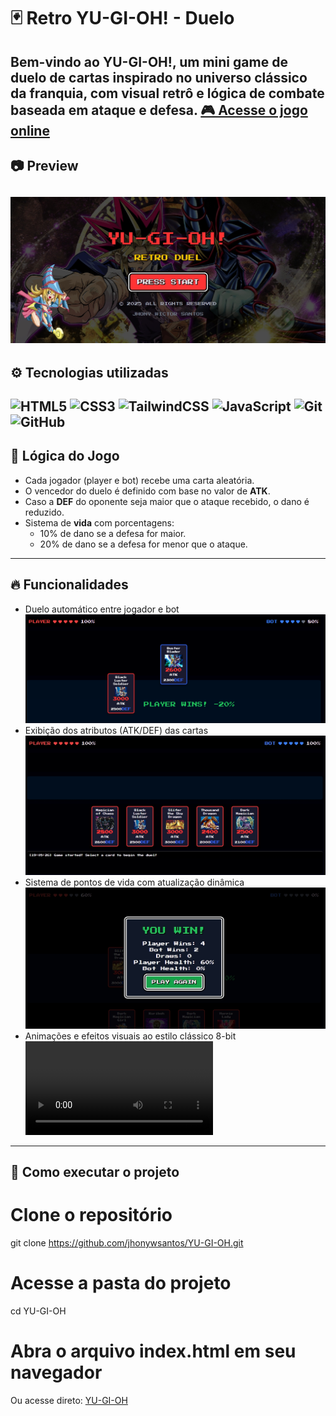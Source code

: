 # 🃏 Retro YU-GI-OH! - Duelo
Bem-vindo ao **YU-GI-OH!**, um mini game de duelo de cartas inspirado no universo clássico da franquia, com visual retrô e lógica de combate baseada em ataque e defesa.
[🎮 Acesse o jogo online](https://jhonywsantos.github.io/YU-GI-OH/)
---

## 📷 Preview
![Preview do jogo](https://raw.githubusercontent.com/jhonywsantos/YU-GI-OH/main/src/assets/information/YugiohCover.jpeg)
---

## ⚙️ Tecnologias utilizadas

![HTML5](https://img.shields.io/badge/HTML5-E34F26?style=for-the-badge&logo=html5&logoColor=fff)
![CSS3](https://img.shields.io/badge/CSS3-1572B6?style=for-the-badge&logo=css3&logoColor=fff)
![TailwindCSS](https://img.shields.io/badge/TailwindCSS-38B2AC?style=for-the-badge&logo=tailwind-css&logoColor=fff)
![JavaScript](https://img.shields.io/badge/JavaScript-F7DF1E?style=for-the-badge&logo=javascript&logoColor=000)
![Git](https://img.shields.io/badge/Git-F05032?style=for-the-badge&logo=git&logoColor=fff)
![GitHub](https://img.shields.io/badge/GitHub-181717?style=for-the-badge&logo=github&logoColor=fff)
---

## 🧠 Lógica do Jogo
- Cada jogador (player e bot) recebe uma carta aleatória.
- O vencedor do duelo é definido com base no valor de **ATK**.
- Caso a **DEF** do oponente seja maior que o ataque recebido, o dano é reduzido.
- Sistema de **vida** com porcentagens:
  - 10% de dano se a defesa for maior.
  - 20% de dano se a defesa for menor que o ataque.
---

## 🔥 Funcionalidades
- Duelo automático entre jogador e bot
![Preview do jogo](https://raw.githubusercontent.com/jhonywsantos/YU-GI-OH/main/src/assets/information/YugiohDuel.png)
- Exibição dos atributos (ATK/DEF) das cartas
![Preview do jogo](https://raw.githubusercontent.com/jhonywsantos/YU-GI-OH/main/src/assets/information/YugiohCards.jpeg)
- Sistema de pontos de vida com atualização dinâmica
![Preview do jogo](https://raw.githubusercontent.com/jhonywsantos/YU-GI-OH/main/src/assets/information/YugiohWinner.jpeg)
- Animações e efeitos visuais ao estilo clássico 8-bit
![Preview do jogo](https://raw.githubusercontent.com/jhonywsantos/YU-GI-OH/main/src/assets/information/YugiohAnimation.mp4)
---

## 🚀 Como executar o projeto

# Clone o repositório
git clone https://github.com/jhonywsantos/YU-GI-OH.git

# Acesse a pasta do projeto
cd YU-GI-OH

# Abra o arquivo index.html em seu navegador
Ou acesse direto: [YU-GI-OH](https://jhonywsantos.github.io/YU-GI-OH/)

